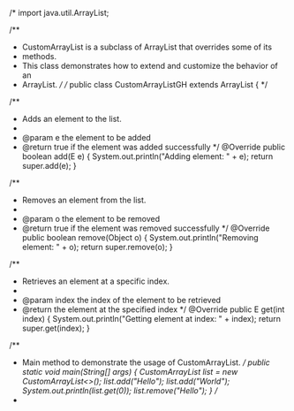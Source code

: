/* import java.util.ArrayList;

/**
 * CustomArrayList is a subclass of ArrayList that overrides some of its
 * methods.
 * This class demonstrates how to extend and customize the behavior of an
 * ArrayList.
 */
/* public class CustomArrayListGH<E> extends ArrayList<E> { */

/**
 * Adds an element to the list.
 * 
 * @param e the element to be added
 * @return true if the element was added successfully
 */
@Override
public boolean add(E e) {
    System.out.println("Adding element: " + e);
    return super.add(e);
}

/**
 * Removes an element from the list.
 * 
 * @param o the element to be removed
 * @return true if the element was removed successfully
 */
@Override
public boolean remove(Object o) {
    System.out.println("Removing element: " + o);
    return super.remove(o);
}

/**
 * Retrieves an element at a specific index.
 * 
 * @param index the index of the element to be retrieved
 * @return the element at the specified index
 */
@Override
public E get(int index) {
    System.out.println("Getting element at index: " + index);
    return super.get(index);
}

/**
 * Main method to demonstrate the usage of CustomArrayList.
 */
public static void main(String[] args) {
    CustomArrayList<String> list = new CustomArrayList<>();
    list.add("Hello");
    list.add("World");
    System.out.println(list.get(0));
    list.remove("Hello");
}
/*
 * <!--###Notes-**Class Declaration**:`CustomArrayList`extends`ArrayList`
 * to inherit
 * its properties
 * and methods.-**Override`add`Method**:
 * Adds an
 * element to
 * the list
 * and prints
 * a message.-**Override`remove`Method**:
 * Removes an
 * element from
 * the list
 * and prints
 * a message.-**Override`get`Method**:
 * Retrieves an
 * element at
 * a specific
 * index and
 * prints a message.-**Main Method**:
 * Demonstrates the
 * usage of
 * the overridden
 * methods in`CustomArrayList`.
 * 
 * This code
 * provides a
 * basic structure for
 * extending and
 * customizing an`ArrayList`
 * in Java.--
 * >
 */